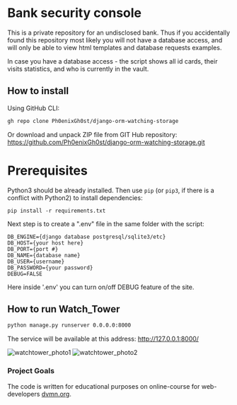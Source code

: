 # Bank security console
This is a private repository for an undisclosed bank. Thus if you accidentally found this repository most likely you will not have a database access, and will only be able to view html templates and database requests examples.  

In case you have a database access - the script shows all id cards, their visits statistics, and who is currently in the vault. 

## How to install
Using GitHub CLI:
```bash
gh repo clone Ph0enixGh0st/django-orm-watching-storage
```

Or download and unpack ZIP file from GIT Hub repository: https://github.com/Ph0enixGh0st/django-orm-watching-storage.git

# Prerequisites
Python3 should be already installed. 
Then use `pip` (or `pip3`, if there is a conflict with Python2) to install dependencies:
```
pip install -r requirements.txt
```
Next step is to create a ".env" file in the same folder with the script:
```
DB_ENGINE={django database postgresql/sqlite3/etc}
DB_HOST={your host here}
DB_PORT={port #}
DB_NAME={database name}
DB_USER={username}
DB_PASSWORD={your password}
DEBUG=FALSE
```
Here inside '.env' you can turn on/off DEBUG feature of the site. 

## How to run Watch_Tower
```bash
python manage.py runserver 0.0.0.0:8000
```
The service will be available at this address: http://127.0.0.1:8000/

![watchtower_photo1](https://user-images.githubusercontent.com/108229516/194126272-3ceeab16-fd6f-4dab-b9a4-39a5862c9c43.jpg)
![watchtower_photo2](https://user-images.githubusercontent.com/108229516/194126283-f0e8ef62-8b46-4f8e-9f11-1c58fbe7d201.jpg)


### Project Goals

The code is written for educational purposes on online-course for web-developers [dvmn.org](https://dvmn.org/).
